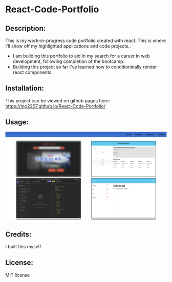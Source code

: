 # React-Code-Portfolio

## Description:
  
This is my work-in-progress code portfolio created with react. This is where I'll show off my highlighted applications and code projects.. 
  - I am building this portfolio to aid in my search for a career in web development, following completion of the bootcamp.
  - Building this project so far I've learned how to conditioninally render react components.
  
## Installation:
This project can be viewed on github pages here: https://mo2207.github.io/React-Code-Portfolio/

## Usage:
!["picture of portfolio"](src/assets/portfolio-screenshot.png)

## Credits:
I built this myself.

## License:
MIT license